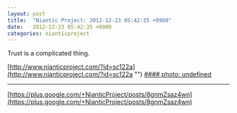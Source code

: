 ```yaml
---
layout: post
title:  "Niantic Project: 2012-12-23 05:42:35 +0900"
date:   2012-12-23 05:42:35 +0900
categories: nianticproject
---
```

Trust is a complicated thing.

[http://www.nianticproject.com/?id=sc122a](http://www.nianticproject.com/?id=sc122a "")
[#### photo: undefined](https://lh3.googleusercontent.com/-4B9lphwR_74/UNYbClcKx4I/AAAAAAAAdDM/LgoUHn4gR90/w600-h408/katalena.jpg "")
- - -
[https://plus.google.com/+NianticProject/posts/8gnmZsaz4wn](https://plus.google.com/+NianticProject/posts/8gnmZsaz4wn)
